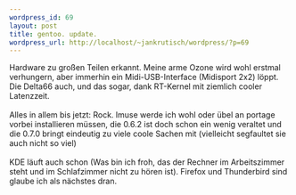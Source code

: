 ```yaml
--- 
wordpress_id: 69
layout: post
title: gentoo. update.
wordpress_url: http://localhost/~jankrutisch/wordpress/?p=69
---
```

Hardware zu gro&szlig;en Teilen erkannt. Meine arme Ozone wird wohl erstmal verhungern, aber immerhin ein Midi-USB-Interface (Midisport 2x2) l&ouml;ppt. Die Delta66 auch, und das sogar, dank RT-Kernel mit ziemlich cooler Latenzzeit.<br />
<br />
Alles in allem bis jetzt: Rock. lmuse werde ich wohl oder &uuml;bel an portage vorbei installieren m&uuml;ssen, die 0.6.2 ist doch schon ein wenig veraltet und die 0.7.0 bringt eindeutig zu viele coole Sachen mit (vielleicht segfaultet sie auch nicht so viel)<br />
<br />
KDE l&auml;uft auch schon (Was bin ich froh, das der Rechner im Arbeitszimmer steht und im Schlafzimmer nicht zu h&ouml;ren ist). Firefox und Thunderbird sind glaube ich als n&auml;chstes dran.<br />
<br />
